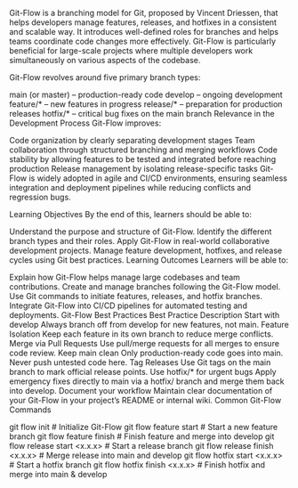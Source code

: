 Git-Flow is a branching model for Git, proposed by Vincent Driessen, that helps developers manage features, releases, and hotfixes in a consistent and scalable way. It introduces well-defined roles for branches and helps teams coordinate code changes more effectively. Git-Flow is particularly beneficial for large-scale projects where multiple developers work simultaneously on various aspects of the codebase.

Git-Flow revolves around five primary branch types:

main (or master) – production-ready code
develop – ongoing development
feature/* – new features in progress
release/* – preparation for production releases
hotfix/* – critical bug fixes on the main branch
Relevance in the Development Process
Git-Flow improves:

Code organization by clearly separating development stages
Team collaboration through structured branching and merging workflows
Code stability by allowing features to be tested and integrated before reaching production
Release management by isolating release-specific tasks
Git-Flow is widely adopted in agile and CI/CD environments, ensuring seamless integration and deployment pipelines while reducing conflicts and regression bugs.

Learning Objectives
By the end of this, learners should be able to:

Understand the purpose and structure of Git-Flow.
Identify the different branch types and their roles.
Apply Git-Flow in real-world collaborative development projects.
Manage feature development, hotfixes, and release cycles using Git best practices.
Learning Outcomes
Learners will be able to:

Explain how Git-Flow helps manage large codebases and team contributions.
Create and manage branches following the Git-Flow model.
Use Git commands to initiate features, releases, and hotfix branches.
Integrate Git-Flow into CI/CD pipelines for automated testing and deployments.
Git-Flow Best Practices
Best Practice Description Start with develop Always branch off from develop for new features, not main. Feature Isolation Keep each feature in its own branch to reduce merge conflicts. Merge via Pull Requests Use pull/merge requests for all merges to ensure code review. Keep main clean Only production-ready code goes into main. Never push untested code here. Tag Releases Use Git tags on the main branch to mark official release points. Use hotfix/* for urgent bugs Apply emergency fixes directly to main via a hotfix/ branch and merge them back into develop. Document your workflow Maintain clear documentation of your Git-Flow in your project’s README or internal wiki. Common Git-Flow Commands

git flow init                   # Initialize Git-Flow
git flow feature start <name>  # Start a new feature branch
git flow feature finish <name> # Finish feature and merge into develop
git flow release start <x.x.x> # Start a release branch
git flow release finish <x.x.x> # Merge release into main and develop
git flow hotfix start <x.x.x>  # Start a hotfix branch
git flow hotfix finish <x.x.x> # Finish hotfix and merge into main & develop
